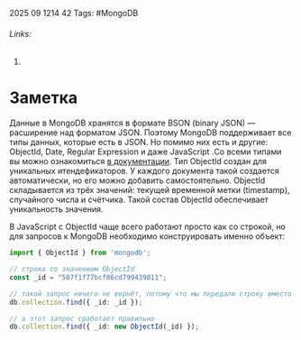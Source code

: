 2025 09 1214 42
Tags: #MongoDB 
###### Links: 
1) 
# Заметка
Данные в MongoDB хранятся в формате BSON (binary JSON) — расширение над форматом JSON. Поэтому MongoDB поддерживает все типы данных, которые есть в JSON. Но помимо них есть и другие: ObjectId, Date, Regular Expression и даже JavaScript .Со всеми типами вы можно ознакомиться [в документации](https://mongodb.prakticum-team.ru/docs/manual/reference/bson-types/).
Тип ObjectId создан для уникальных итендефикаторов. У каждого документа такой создается автоматически, но его можно добавить  самостоятельно.
ObjectId складывается из трёх значений: текущей временной метки (timestamp), случайного числа и счётчика. Такой состав ObjectId обеспечивает уникальность значения.

В JavaScript с ObjectId чаще всего работают просто как со строкой, но для запросов к MongoDB необходимо конструировать именно объект:
```ts
import { ObjectId } from 'mongodb';

// строка со значением ObjectId
const _id = "507f1f77bcf86cd799439011";

// такой запрос ничего не вернёт, потому что мы передали строку вместо объекта ObjectId
db.collection.find({ _id: _id });

// а этот запрос сработает правильно
db.collection.find({ _id: new ObjectId(_id) });
```